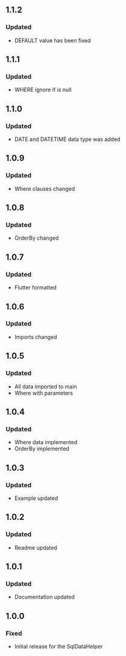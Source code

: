 ## 1.1.2
### Updated
- DEFAULT value has been fixed

## 1.1.1
### Updated
- WHERE ignore if is null

## 1.1.0
### Updated
- DATE and DATETIME data type was added

## 1.0.9
### Updated
- Where clauses changed

## 1.0.8
### Updated
- OrderBy changed

## 1.0.7
### Updated
- Flutter formatted

## 1.0.6
### Updated
- Imports changed

## 1.0.5
### Updated
- All data imported to main
- Where with parameters

## 1.0.4
### Updated
- Where data implemented
- OrderBy implemented

## 1.0.3
### Updated
- Example updated

## 1.0.2
### Updated
- Readme updated

## 1.0.1
### Updated
- Documentation updated

## 1.0.0
### Fixed
- Initial release for the SqlDataHelper